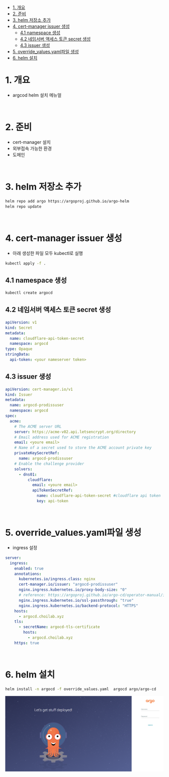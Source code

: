 - [1. 개요](#1-개요)
- [2. 준비](#2-준비)
- [3. helm 저장소 추가](#3-helm-저장소-추가)
- [4. cert-manager issuer 생성](#4-cert-manager-issuer-생성)
  - [4.1 namespace 생성](#41-namespace-생성)
  - [4.2 네임서버 액세스 토큰 secret 생성](#42-네임서버-액세스-토큰-secret-생성)
  - [4.3 issuer 생성](#43-issuer-생성)
- [5. override_values.yaml파일 생성](#5-override_valuesyaml파일-생성)
- [6. helm 설치](#6-helm-설치)

# 1. 개요
* argcod helm 설치 메뉴얼

<br>

# 2. 준비
* cert-manager 설치
* 외부접속 가능한 환경
* 도메인

<br>

# 3. helm 저장소 추가
```sh
helm repo add argo https://argoproj.github.io/argo-helm
helm repo update
```

<br>

# 4. cert-manager issuer 생성
* 아래 생성한 파일 모두 kubectl로 실행
```sh
kubectl apply -f .
```  

## 4.1 namespace 생성
```sh
kubectl create argocd
```

## 4.2 네임서버 액세스 토큰 secret 생성
```yaml
apiVersion: v1
kind: Secret
metadata:
  name: cloudflare-api-token-secret
  namespace: argocd
type: Opaque
stringData:
  api-token: <your nameserver token>
```

## 4.3 issuer 생성
```yaml
apiVersion: cert-manager.io/v1
kind: Issuer
metadata:
  name: argocd-prodissuser
  namespace: argocd
spec:
  acme:
    # The ACME server URL
    server: https://acme-v02.api.letsencrypt.org/directory
    # Email address used for ACME registration
    email: <youre email>
    # Name of a secret used to store the ACME account private key
    privateKeySecretRef:
      name: argocd-prodissuser
    # Enable the challenge provider
    solvers:
      - dns01:
          cloudflare:
            email: <youre email>
            apiTokenSecretRef:
              name: cloudflare-api-token-secret #cloudflare api token
              key: api-token
```

<br>

# 5. override_values.yaml파일 생성
* ingress 설정
```yaml
server:
  ingress:
    enabled: true
    annotations:
      kubernetes.io/ingress.class: nginx
      cert-manager.io/issuer: "argocd-prodissuser"
      nginx.ingress.kubernetes.io/proxy-body-size: "0"
      # reference: https://argoproj.github.io/argo-cd/operator-manual/ingress/#ssl-passthrough-with-cert-manager-and-lets-encrypt
      nginx.ingress.kubernetes.io/ssl-passthrough: "true"
      nginx.ingress.kubernetes.io/backend-protocol: "HTTPS"
    hosts:
      - argocd.choilab.xyz
    tls:
      - secretName: argocd-tls-certificate
        hosts:
          - argocd.choilab.xyz
    https: true
```

<br>

# 6. helm 설치
```sh
helm install -n argocd -f override_values.yaml  argocd argo/argo-cd
```

![](imgs/open_webdashboard.png)